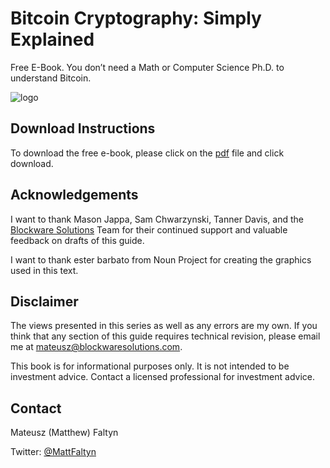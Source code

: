 # Bitcoin Cryptography: Simply Explained
Free E-Book. You don’t need a Math or Computer Science Ph.D. to understand Bitcoin. 

![logo](https://images.squarespace-cdn.com/content/v1/5de588aa3e9c044c1ad8cb59/1575392027729-1UDBJOCV5XJ8QHMB2UX7/Blockware_Full_White-03.png?format=1500w)

## Download Instructions

To download the free e-book, please click on the [pdf](https://github.com/faltynmateusz/Bitcoin-Cryptography-Simply-Explained/blob/main/Bitcoin%20Cryptography%20Simply%20Explained.pdf) file and click download. 

## Acknowledgements

I want to thank Mason Jappa, Sam Chwarzynski, Tanner Davis, and the [Blockware Solutions](https://www.blockwaresolutions.com/) Team for their continued support and valuable feedback on drafts of this guide.

I want to thank ester barbato from Noun Project for creating the graphics used in this text.

## Disclaimer

The views presented in this series as well as any errors are my own. If you think that any section of this guide requires technical revision, please email me at mateusz@blockwaresolutions.com.

This book is for informational purposes only. It is not intended to be investment advice. Contact a licensed professional for investment advice.

## Contact
Mateusz (Matthew) Faltyn

Twitter: [@MattFaltyn](https://twitter.com/MattFaltyn)
